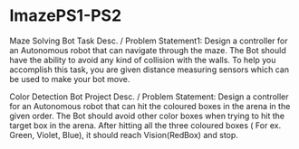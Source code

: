# ImazePS1-PS2

Maze Solving Bot Task Desc. / Problem Statement1: Design a controller for an Autonomous robot that can navigate through the maze. The Bot should have the ability to avoid any kind of collision with the walls. To help you accomplish this task, you are given distance measuring sensors which can be used to make your bot move.

Color Detection Bot Project Desc. / Problem Statement: Design a controller for an Autonomous robot that can hit the coloured boxes in the arena in the given order. The Bot should avoid other color boxes when trying to hit the target box in the arena. After hitting all the three coloured boxes ( For ex. Green, Violet, Blue), it should reach Vision(RedBox) and stop.